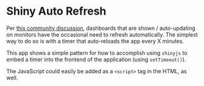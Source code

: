 # Shiny Auto Refresh

Per [this community
discussion](https://community.rstudio.com/t/auto-refresh-persistently-displayed-shiny-app-when-new-version-is-deployed-to-rstudioconnect/50513?u=cole),
dashboards that are shown / auto-updating on monitors have the occasional need
to refresh automatically. The simplest way to do so is with a timer that
auto-reloads the app every X minutes.

This app shows a simple pattern for how to accomplish using `shinyjs` to embed
a timer into the frontend of the application (using `setTimeout()`).

The JavaScript could easily be added as a `<script>` tag in the HTML, as well.
